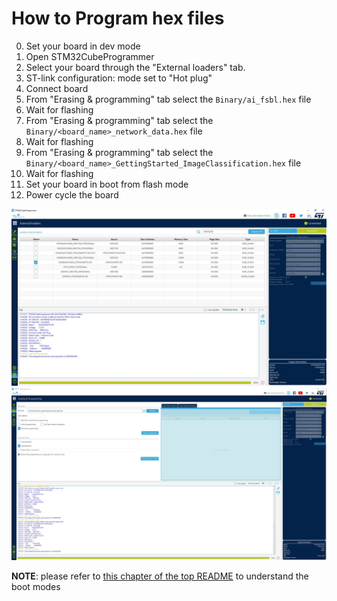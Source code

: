 # How to Program hex files

0. Set your board in dev mode
1. Open STM32CubeProgrammer
2. Select your board through the "External loaders" tab.
3. ST-link configuration: mode set to "Hot plug"
4. Connect board
5. From "Erasing & programming" tab select the `Binary/ai_fsbl.hex` file
6. Wait for flashing
7. From "Erasing & programming" tab select the `Binary/<board_name>_network_data.hex` file
8. Wait for flashing
9. From "Erasing & programming" tab select the `Binary/<board_name>_GettingStarted_ImageClassification.hex` file
10. Wait for flashing
11. Set your board in boot from flash mode
12. Power cycle the board

![Board Selection](../_htmresc/selectBoard.JPG)
![Flash the Hex file](../_htmresc/flashHex.JPG)

__NOTE__: please refer to [this chapter of the top README](../README.md#boot-modes) to understand the boot modes
